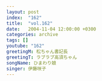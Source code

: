 ```yaml
---
layout: post
index:  "162"
title:  "vol.162"
date:   2004-11-04 12:00:00 +0300
categories: archive
tags: []
youtube: "162"
greetingM: 松ちゃん書記長
greetingT: ラブラブ高須ちゃん
songName: ひまわり娘
singer: 伊藤咲子
---
```

